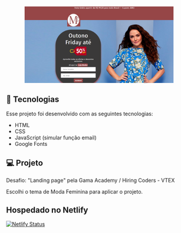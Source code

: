 
 <p align="center">
  <img alt="LandingOutonoday" src="images/landingpage.png" width="80%">
</p>
 
 ## 🚀 Tecnologias

Esse projeto foi desenvolvido com as seguintes tecnologias:

- HTML
- CSS
- JavaScript (simular função email)
- Google Fonts


## 💻 Projeto

Desafio: "Landing page" pela Gama Academy / Hiring Coders - VTEX
 
Escolhi o tema de Moda Feminina para aplicar o projeto.


## Hospedado no Netlify

[![Netlify Status](https://api.netlify.com/api/v1/badges/31411427-f366-4792-b306-17ced236718f/deploy-status)](https://app.netlify.com/sites/anclojamodaslandingpage/deploys)




 


